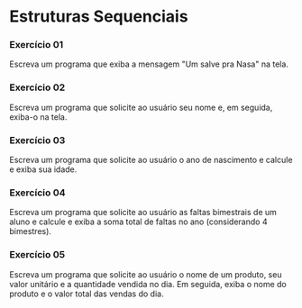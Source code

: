 # Estruturas Sequenciais

### Exercício 01
Escreva um programa que exiba a mensagem "Um salve pra Nasa" na tela.

### Exercício 02
Escreva um programa que solicite ao usuário seu nome e, em seguida, exiba-o na tela.

### Exercício 03
Escreva um programa que solicite ao usuário o ano de nascimento e calcule e exiba sua idade.

### Exercício 04
Escreva um programa que solicite ao usuário as faltas bimestrais de um aluno e calcule e exiba a soma total de faltas no ano (considerando 4 bimestres).

### Exercício 05
Escreva um programa que solicite ao usuário o nome de um produto, seu valor unitário e a quantidade vendida no dia. Em seguida, exiba o nome do produto e o valor total das vendas do dia.


